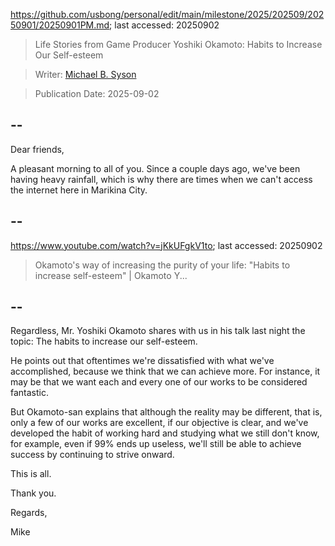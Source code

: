 https://github.com/usbong/personal/edit/main/milestone/2025/202509/20250901/20250901PM.md; last accessed: 20250902

> Life Stories from Game Producer Yoshiki Okamoto: Habits to Increase Our Self-esteem

> Writer: [Michael B. Syson](https://www.linkedin.com/in/michaelsyson/)

> Publication Date: 2025-09-02

## --

Dear friends,

A pleasant morning to all of you. Since a couple days ago, we've been having heavy rainfall, which is why there are times when we can't access the internet here in Marikina City.

## --

https://www.youtube.com/watch?v=jKkUFgkV1to; last accessed: 20250902

> Okamoto's way of increasing the purity of your life: "Habits to increase self-esteem" | Okamoto Y... 

## --

Regardless, Mr. Yoshiki Okamoto shares with us in his talk last night the topic: The habits to increase our self-esteem.

He points out that oftentimes we're dissatisfied with what we've accomplished, because we think that we can achieve more. For instance, it may be that we want each and every one of our works to be considered fantastic.

But Okamoto-san explains that although the reality may be different, that is, only a few of our works are excellent, if our objective is clear, and we've developed the habit of working hard and studying what we still don't know, for example, even if 99% ends up useless, we'll still be able to achieve success by continuing to strive onward.

This is all.

Thank you.

Regards,

Mike